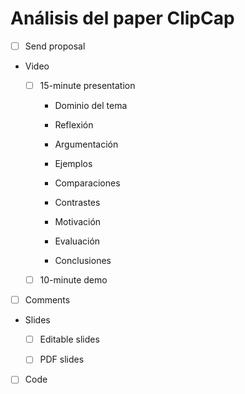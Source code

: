 # Análisis del paper ClipCap

- [ ] Send proposal 

- Video 

    - [ ] 15-minute presentation 

        - Dominio del tema

        - Reflexión 

        - Argumentación 

        - Ejemplos 

        - Comparaciones 

        - Contrastes

        - Motivación 

        - Evaluación 

        - Conclusiones

    - [ ] 10-minute demo

- [ ] Comments 

- Slides 

    - [ ] Editable slides

    - [ ] PDF slides

- [ ] Code


